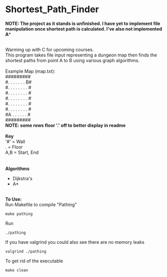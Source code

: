 # Shortest_Path_Finder<br />
**NOTE: The project as it stands is unfinished. I have yet to implement file manipulation once shortest path is calculated. I've also not implemented A***
<br /><br />

Warming up with C for upcoming courses.<br />
This program takes file input representing a dungeon map then finds the shortest paths from point A to B using various graph algorithms. 
<br /><br />
Example Map (map.txt):<br />
#########<br />
#.   .   .   .   .   .   .   B#<br />
#.   .   .   .   .   .   .   .   #<br />
#.   .   .   .   .   .   .   .   #<br />
#.   .   .   .   .   .   .   .   #<br />
#.   .   .   .   .   .   .   .   #<br />
#.   .   .   .   .   .   .   .   #<br />
#A   .   .   .   .   .   .      #<br />
#########<br />
**NOTE: some rows floor '.' off to better display in readme**
<br />
<br />
**Key**
<br /> 
'#' = Wall<br />
. = Floor<br />
A,B = Start, End<br />
<br />
<br />
**Algorithms**<br />
- Dijkstra's<br />
- A*<br />

<br />**To Use:**<br />
Run Makefile to compile "Pathing"
```
make pathing
```
Run
```
./pathing
```
If you have valgrind you could also see there are no memory leaks
```
valgrind ./pathing
```
To get rid of the executable
```
make clean
```
<br /><br />
